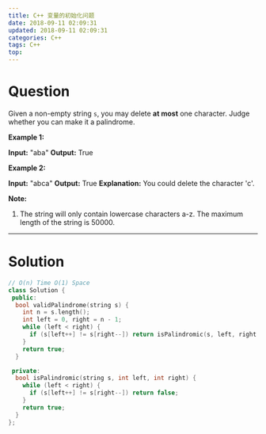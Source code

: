 ```yaml
---
title: C++ 变量的初始化问题
date: 2018-09-11 02:09:31
updated: 2018-09-11 02:09:31
categories: C++
tags: C++
top:
---
```


# Question

Given a non-empty string  `s`, you may delete  **at most**  one character. Judge whether you can make it a palindrome.

**Example 1:**  

**Input:** "aba"
**Output:** True

**Example 2:**  

**Input:** "abca"
**Output:** True
**Explanation:** You could delete the character 'c'.

**Note:**  

1. The string will only contain lowercase characters a-z. The maximum length of the string is 50000.

<!--more-->

-------

# Solution

```cpp
// O(n) Time O(1) Space
class Solution {
 public:
  bool validPalindrome(string s) {
    int n = s.length();
    int left = 0, right = n - 1;
    while (left < right) {
      if (s[left++] != s[right--]) return isPalindromic(s, left, right + 1) || isPalindromic(s, left - 1, right);
    }
    return true;
  }

 private:
  bool isPalindromic(string s, int left, int right) {
    while (left < right) {
      if (s[left++] != s[right--]) return false;
    }
    return true;
  }
};
```